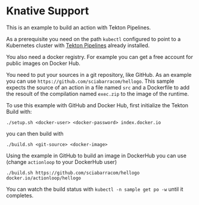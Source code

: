 <!--
#
# Licensed to the Apache Software Foundation (ASF) under one or more
# contributor license agreements.  See the NOTICE file distributed with
# this work for additional information regarding copyright ownership.
# The ASF licenses this file to You under the Apache License, Version 2.0
# (the "License"); you may not use this file except in compliance with
# the License.  You may obtain a copy of the License at
#
#     http://www.apache.org/licenses/LICENSE-2.0
#
# Unless required by applicable law or agreed to in writing, software
# distributed under the License is distributed on an "AS IS" BASIS,
# WITHOUT WARRANTIES OR CONDITIONS OF ANY KIND, either express or implied.
# See the License for the specific language governing permissions and
# limitations under the License.
#
-->
# Knative Support

This is an example to build an action with Tekton Pipelines.

As a prerequisite you need on the path `kubectl` configured to point to a Kubernetes cluster with [Tekton Pipelines](https://github.com/tektoncd/pipeline/blob/master/docs/install.md) already installed.

You also need a  docker registry. For example you can get a free account for public images on Docker Hub.

You need to put your sources in a git repository, like GitHub. As an example you can use `https://github.com/sciabarracom/hellogo`. This sample expects the source of an action in a file named `src` and a Dockerfile to add the resoult of the compilation named `exec.zip` to the image of the runtime.

To use this example with GitHub and Docker Hub, first initialize the Tekton Build with:

`./setup.sh <docker-user> <docker-password> index.docker.io`

you can then build with

`./build.sh <git-source> <docker-image>`

Using the example in GitHub to build an image in DockerHub you can use (change `actionloop` to your DockerHub user)

`./build.sh https://github.com/sciabarracom/hellogo docker.io/actionloop/hellogo`

You can watch the build status with `kubectl -n sample get po -w` until it completes.
